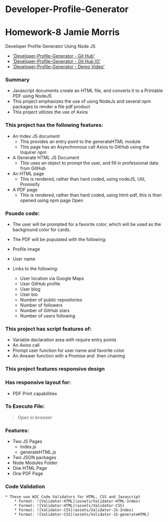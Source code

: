 # Developer-Profile-Generator
# Homework-8 Jamie Morris
Developer Profile Generator Using Node JS 

* ['Developer-Profile-Generator - Git Hub'](https://github.com/jamierachael/Developer-Profile-Generator)
* ['Developer-Profile-Generator - Git Hub IO'](https://jamierachael.github.io/Developer-Profile-Generator/)
* ['Developer-Profile-Generator - Demo Video'](https://drive.google.com/file/d/1EEwlpUVNHRTfvwU4bAvAAhYZT2EZjoRy/view)



### Summary
* Javascript documents create an HTML file, and converts it to a Printable PDF using NodeJS
* This project emphasizes the use of using NodeJs and several npm packages to render a file pdf product
* This project utilizes the use of Axios

### This project has the following features: 
* An Index JS document
    * This provides an entry point to the generateHTML module
    * This page has an Asynchronous call Axios to GitHub using the Inquirer npm
* A Generate HTML JS Document
    * This uses an object to prompt the user, and fill in professional data from GitHub 
* An HTML page
    * This is rendered, rather than hard coded, using nodeJS, Util, Promisify
* A PDF page 
    * This is rendered, rather than hard coded, using html-pdf, this is then opened using npm page Open

### Psuedo code:  
* The user will be prompted for a favorite color, which will be used as the background color for cards.
* The PDF will be populated with the following:

* Profile image
* User name
* Links to the following:

    * User location via Google Maps
    * User GitHub profile
    * User blog
    * User bio
    * Number of public repositories
    * Number of followers
    * Number of GitHub stars
    * Number of users following

### This project has script features of:
* Variable declaration area with require entry points
* An Axios call
* Prompt user function for user name and favorite color
* An Answer function with a Promise and .then chaining

### This project features responsive design
### Has responsive layout for: 
* PDF Print capabilities

### To Execute File:
> Open in browser

### Features: 
* Two JS Pages
    * Index.js
    * generateHTML.js
* Two JSON packages
* Node Modules Folder
* One HTML Page
* One PDF Page


### Code Validation 
    * These use W3C Code Validators for HTML, CSS and Javascript
        * Format: ![Validator-HTML](assets/Validator-HTML-Index)
        * Format: ![Validator-HTML](assets/Validator-CSS)
        * Format: ![Validator-CSS](assets/Validator-JS-Index)
        * Format: ![Validator-CSS](assets/Validator-JS-generateHTML)









